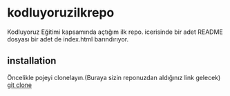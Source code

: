# kodluyoruzilkrepo

Kodluyoruz Eğitimi kapsamında açtığım ilk repo. icerisinde bir adet README dosyası bir adet de index.html barındırıyor.

## installation

Öncelikle pojeyi clonelayın.(Buraya sizin reponuzdan aldığınız link gelecek)
[git clone](https://github.com/ismail1434/kodluyoruzilkrepo.git)


